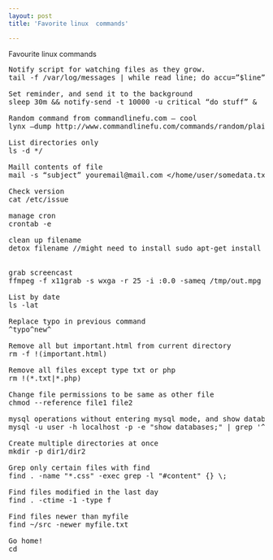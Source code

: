 ```yaml
---
layout: post
title: 'Favorite linux  commands'

---
```




Favourite linux commands

<pre>
Notify script for watching files as they grow.
tail -f /var/log/messages | while read line; do accu=&#8221;$line&#8221;; while read -t 1 more; do accu=`echo -e &#8220;$accu\n$more&#8221;`; done; notify-send &#8220;Syslog&#8221; &#8220;$accu&#8221;; done

Set reminder, and send it to the background
sleep 30m &amp;&amp; notify-send -t 10000 -u critical &#8220;do stuff&#8221; &amp;

Random command from commandlinefu.com &#8211; cool
lynx &#8211;dump http://www.commandlinefu.com/commands/random/plaintext | grep .

List directories only
ls -d */

Maill contents of file
mail -s &#8220;subject&#8221; youremail@mail.com &lt;/home/user/somedata.txt  &#8212; -f youremail@mail.com -F &#8216;John smith&#8217;

Check version
cat /etc/issue

manage cron
crontab -e

clean up filename
detox filename //might need to install sudo apt-get install detox


grab screencast
ffmpeg -f x11grab -s wxga -r 25 -i :0.0 -sameq /tmp/out.mpg

List by date
ls -lat

Replace typo in previous command
^typo^new^

Remove all but important.html from current directory
rm -f !(important.html)

Remove all files except type txt or php
rm !(*.txt|*.php)

Change file permissions to be same as other file
chmod --reference file1 file2

mysql operations without entering mysql mode, and show databases starting with e 
mysql -u user -h localhost -p -e "show databases;" | grep '^e'

Create multiple directories at once
mkdir -p dir1/dir2

Grep only certain files with find
find . -name "*.css" -exec grep -l "#content" {} \;

Find files modified in the last day
find . -ctime -1 -type f

Find files newer than myfile
find ~/src -newer myfile.txt

Go home!
cd
</pre>
